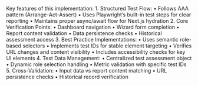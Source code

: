 Key features of this implementation:
	1.	Structured Test Flow:
	•	Follows AAA pattern (Arrange-Act-Assert)
	•	Uses Playwright’s built-in test steps for clear reporting
	•	Maintains proper async/await flow for Next.js hydration
	2.	Core Verification Points:
	•	Dashboard navigation
	•	Wizard form completion
	•	Report content validation
	•	Data persistence checks
	•	Historical assessment access
	3.	Best Practice Implementations:
	•	Uses semantic role-based selectors
	•	Implements test IDs for stable element targeting
	•	Verifies URL changes and content visibility
	•	Includes accessibility checks for key UI elements
	4.	Test Data Management:
	•	Centralized test assessment object
	•	Dynamic role selection handling
	•	Metric validation with specific test IDs
	5.	Cross-Validation:
	•	Input data vs report content matching
	•	URL persistence checks
	•	Historical record verification